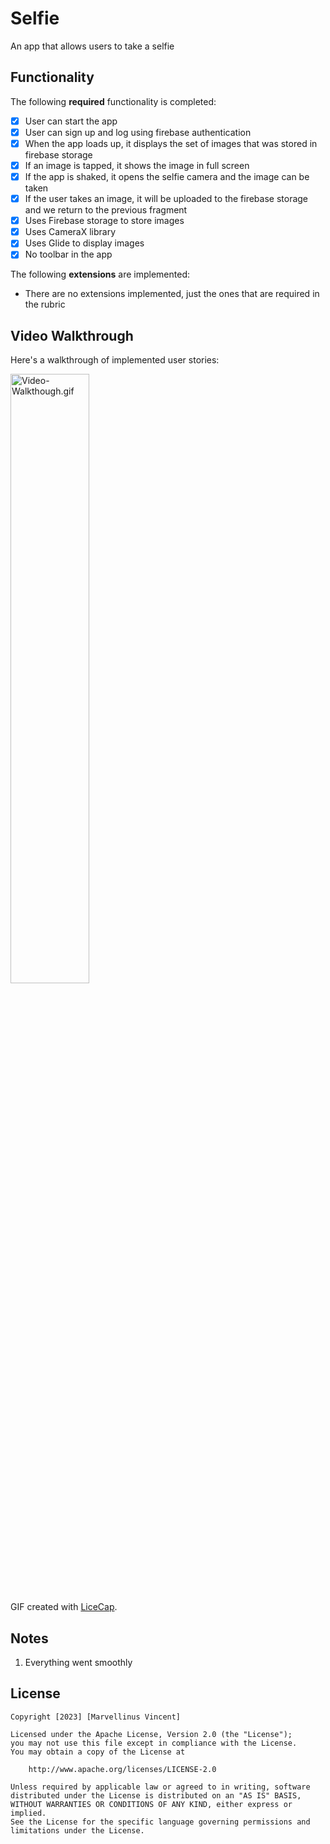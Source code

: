 # Selfie

An app that allows users to take a selfie

## Functionality 

The following **required** functionality is completed:

* [x] User can start the app
* [x] User can sign up and log using firebase authentication
* [x] When the app loads up, it displays the set of images that was stored in firebase storage
* [x] If an image is tapped, it shows the image in full screen
* [x] If the app is shaked, it opens the selfie camera and the image can be taken
* [x] If the user takes an image, it will be uploaded to the firebase storage and we return to the previous fragment
* [x] Uses Firebase storage to store images
* [x] Uses CameraX library
* [x] Uses Glide to display images
* [x] No toolbar in the app

The following **extensions** are implemented:

* There are no extensions implemented, just the ones that are required in the rubric 

## Video Walkthrough

Here's a walkthrough of implemented user stories:

<img src='Video-Walkthough.gif' title='Video-Walkthough.gif' width='50%' alt='Video-Walkthough.gif' />

GIF created with [LiceCap](http://www.cockos.com/licecap/).

## Notes

1. Everything went smoothly

## License

    Copyright [2023] [Marvellinus Vincent]

    Licensed under the Apache License, Version 2.0 (the "License");
    you may not use this file except in compliance with the License.
    You may obtain a copy of the License at

        http://www.apache.org/licenses/LICENSE-2.0

    Unless required by applicable law or agreed to in writing, software
    distributed under the License is distributed on an "AS IS" BASIS,
    WITHOUT WARRANTIES OR CONDITIONS OF ANY KIND, either express or implied.
    See the License for the specific language governing permissions and
    limitations under the License.
